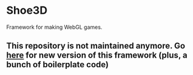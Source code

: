 # Shoe3D

Framework for making WebGL games.

## This repository is not maintained anymore. Go [here](https://github.com/flerokoo/Shoe3D-Boilerplate-Code) for new version of this framework (plus, a bunch of boilerplate code)


